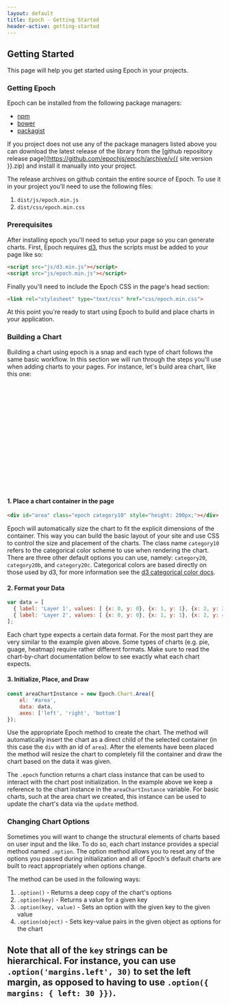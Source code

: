 ```yaml
---
layout: default
title: Epoch - Getting Started
header-active: getting-started
---
```


## Getting Started

This page will help you get started using Epoch in your projects.

### Getting Epoch

Epoch can be installed from the following package managers:

* [npm](https://www.npmjs.com/package/epoch-charting)
* [bower](http://bower.io/search/?q=epoch)
* [packagist](https://packagist.org/packages/epochjs/epoch)

If you project does not use any of the package managers listed above you can
download the latest release of the library from the
[github repository release page](https://github.com/epochjs/epoch/archive/v{{ site.version }}.zip)
and install it manually into your project.

The release archives on github contain the entire source of Epoch. To use it in
your project you'll need to use the following files:

1. `dist/js/epoch.min.js`
2. `dist/css/epoch.min.css`


### Prerequisites

After installing epoch you'll need to setup your page so you can generate charts.
First, Epoch requires [d3](https://github.com/mbostock/d3), thus the scripts must
be added to your page like so:

```html
<script src="js/d3.min.js"></script>
<script src="js/epoch.min.js"></script>
```

Finally you'll need to include the Epoch CSS in the page's head section:

```html
<link rel="stylesheet" type="text/css" href="css/epoch.min.css">
```

At this point you're ready to start using Epoch to build and place charts in your application.


### Building a Chart

Building a chart using epoch is a snap and each type of chart follows the same basic workflow. In this section we will run through the steps you'll use when adding charts to your pages. For instance, let's build area chart, like this one:

<div id="area" class="epoch category10" style="height: 200px; margin: 40px 0;"></div>
<script>
(function() {
    var data = [
        { label: 'Layer 1', values: [ {x: 0, y: 0}, {x: 1, y: 1}, {x: 2, y: 2} ] },
        { label: 'Layer 2', values: [ {x: 0, y: 0}, {x: 1, y: 1}, {x: 2, y: 4} ] }
    ];
    new Epoch.Chart.Area({ el: '#area', data: data, axes: ['left', 'right', 'bottom'] });
})();

</script>

#### 1. Place a chart container in the page

```html
<div id="area" class="epoch category10" style="height: 200px;"></div>
```

Epoch will automatically size the chart to fit the explicit dimensions of the container. This way you can build the basic layout of your site and use CSS to control the size and placement of the charts. The class name `category10` refers to the categorical color scheme to use when rendering the chart. There are three other default options you can use, namely: `category20`, `category20b`, and `category20c`. Categorical colors are based directly on those used by d3, for more information see the [d3 categorical color docs](https://github.com/mbostock/d3/wiki/Ordinal-Scales#categorical-colors).


#### 2. Format your Data

```javascript
var data = [
  { label: 'Layer 1', values: [ {x: 0, y: 0}, {x: 1, y: 1}, {x: 2, y: 2} ] },
  { label: 'Layer 2', values: [ {x: 0, y: 0}, {x: 1, y: 1}, {x: 2, y: 4} ] }
];
```

Each chart type expects a certain data format. For the most part they are very similar to the example given above. Some types of charts (e.g. pie, guage, heatmap) require rather different formats. Make sure to read the chart-by-chart documentation below to see exactly what each chart expects.

#### 3. Initialize, Place, and Draw

```javascript
const areaChartInstance = new Epoch.Chart.Area({
    el: '#area',
    data: data,
    axes: ['left', 'right', 'bottom']
});
```

Use the appropriate Epoch method to create the chart. The method will automatically insert the chart as a direct child of the selected container (in this case the `div` with an id of `area`). After the elements have been placed the method will resize the chart to completely fill the container and draw the chart based on the data it was given.

The `.epoch` function returns a chart class instance that can be used to interact with the chart post initialization. In the example above we keep a reference to the chart instance in the `areaChartInstance` variable. For basic charts, such at the area chart we created, this instance can be used to update the chart's data via the `update` method.

### Changing Chart Options

Sometimes you will want to change the structural elements of charts based on user input and the like. To do so, each chart instance provides a special method named `.option`. The option method allows you to reset any of the options you passed during initialization and all of Epoch's default charts are built to react appropriately when options change.

The method can be used in the following ways:

1. `.option()` - Returns a deep copy of the chart's options
2. `.option(key)` - Returns a value for a given key
3. `.option(key, value)` - Sets an option with the given key to the given value
4. `.option(object)` - Sets key-value pairs in the given object as options for the chart

Note that all of the `key` strings can be hierarchical. For instance, you can use `.option('margins.left', 30)` to set the left margin, as opposed to having to use `.option({ margins: { left: 30 }})`.
---
